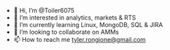 - 👋 Hi, I’m @Toiler6075
- 👀 I’m interested in analytics, markets & RTS
- 🌱 I’m currently learning Linux, MongoDB, SQL & JIRA
- 💞️ I’m looking to collaborate on AMMs
- 📫 How to reach me tyler.rongione@gmail.com

<!---
Toiler6075/Toiler6075 is a ✨ special ✨ repository because its `README.md` (this file) appears on your GitHub profile.
You can click the Preview link to take a look at your changes.
--->
